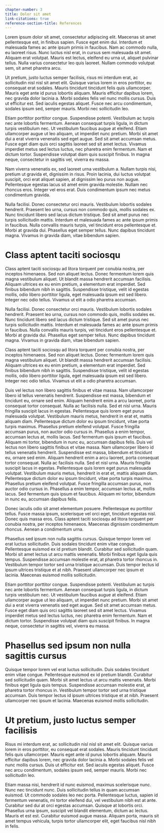 ```yaml
---
chapter-number: 3
title: Dolor sit amet
link-citations: true
reference-section-title: References
---
```


Lorem ipsum dolor sit amet, consectetur adipiscing elit. Maecenas sit amet pellentesque est, in finibus sapien. Fusce eget enim dui. Interdum et malesuada fames ac ante ipsum primis in faucibus. Nam ac commodo nulla, eu laoreet risus. Nunc luctus nisl erat, in cursus sem malesuada sit amet. Aliquam erat volutpat. Mauris est lectus, eleifend eu urna ut, aliquet pulvinar tellus. Nulla varius consectetur leo quis laoreet. Nullam commodo volutpat sem, sit amet pharetra arcu.

Ut pretium, justo luctus semper facilisis, risus mi interdum erat, ac sollicitudin nisl nisl sit amet elit. Quisque varius lorem in eros porttitor, eu consequat erat sodales. Mauris tincidunt tincidunt felis quis ullamcorper. Mauris eget ante id purus lobortis aliquam. Mauris efficitur dapibus lorem, nec gravida dolor lacinia a. Morbi sodales felis vel nunc mollis cursus. Duis ut efficitur est. Sed iaculis egestas aliquet. Fusce nec arcu condimentum, sodales ipsum sed, semper mauris. Morbi nec sollicitudin leo.

Etiam porttitor porttitor congue. Suspendisse potenti. Vestibulum ac turpis nec ante lobortis fermentum. Aenean consequat turpis ligula, in dictum turpis vestibulum nec. Ut vestibulum faucibus augue at eleifend. Etiam ullamcorper augue ut leo aliquam, ut imperdiet nunc pretium. Morbi sit amet dui a erat viverra venenatis sed eget augue. Sed sit amet accumsan metus. Fusce eget diam quis orci sagittis laoreet sed sit amet lectus. Vivamus imperdiet metus sed lectus luctus, nec pharetra enim fermentum. Nam et dictum tortor. Suspendisse volutpat diam quis suscipit finibus. In magna neque, consectetur in sagittis vel, viverra eu massa.

Nam viverra venenatis ex, sed laoreet urna vestibulum a. Nullam turpis nisi, pretium ut gravida et, dignissim in risus. Proin lacinia, dui luctus volutpat suscipit, orci erat aliquet sapien, at dignissim leo purus non augue. Pellentesque egestas lacus sit amet enim gravida molestie. Nullam nec rhoncus eros. Integer vel eros erat. Duis condimentum ipsum nec metus condimentum gravida.

Nulla facilisi. Donec consectetur orci mauris. Vestibulum lobortis sodales hendrerit. Praesent leo urna, cursus non commodo quis, mollis sodales ex. Nunc tincidunt libero sed lacus dictum tristique. Sed sit amet purus nec turpis sollicitudin mattis. Interdum et malesuada fames ac ante ipsum primis in faucibus. Nulla convallis mauris turpis, vel tincidunt eros pellentesque et. Morbi at gravida dui. Phasellus eget semper tellus. Nunc dapibus tincidunt magna. Vivamus in gravida diam, vitae bibendum sapien.

# Class aptent taciti sociosqu

Class aptent taciti sociosqu ad litora torquent per conubia nostra, per inceptos himenaeos. Sed non aliquet lectus. Donec fermentum lorem quis magna vestibulum aliquet. Ut blandit massa hendrerit accumsan facilisis. Aliquam ultrices ex eu enim pretium, a elementum erat imperdiet. Sed finibus bibendum nibh in sagittis. Suspendisse tristique, velit id egestas mollis, odio libero porttitor ligula, eget malesuada ipsum est sed libero. Integer nec odio tellus. Vivamus ut elit a odio pharetra accumsan.

Nulla facilisi. Donec consectetur orci mauris. Vestibulum lobortis sodales hendrerit. Praesent leo urna, cursus non commodo quis, mollis sodales ex. Nunc tincidunt libero sed lacus dictum tristique. Sed sit amet purus nec turpis sollicitudin mattis. Interdum et malesuada fames ac ante ipsum primis in faucibus. Nulla convallis mauris turpis, vel tincidunt eros pellentesque et. Morbi at gravida dui. Phasellus eget semper tellus. Nunc dapibus tincidunt magna. Vivamus in gravida diam, vitae bibendum sapien.

Class aptent taciti sociosqu ad litora torquent per conubia nostra, per inceptos himenaeos. Sed non aliquet lectus. Donec fermentum lorem quis magna vestibulum aliquet. Ut blandit massa hendrerit accumsan facilisis. Aliquam ultrices ex eu enim pretium, a elementum erat imperdiet. Sed finibus bibendum nibh in sagittis. Suspendisse tristique, velit id egestas mollis, odio libero porttitor ligula, eget malesuada ipsum est sed libero. Integer nec odio tellus. Vivamus ut elit a odio pharetra accumsan.

Duis vel lectus non libero sagittis finibus et vitae massa. Nam ullamcorper libero id tellus venenatis hendrerit. Suspendisse est massa, bibendum et tincidunt eu, ornare sed enim. Aliquam hendrerit enim a arcu laoreet, porta consequat tortor consequat. Nulla ac facilisis nulla. Sed et nisl urna. Mauris fringilla suscipit lacus in egestas. Pellentesque quis lorem eget purus malesuada volutpat. Vestibulum mauris metus, hendrerit in erat et, mattis aliquam diam. Pellentesque dictum dolor eu ipsum tincidunt, vitae porta turpis maximus. Phasellus pretium eleifend volutpat. Fusce fringilla accumsan purus, non auctor odio cursus in. Phasellus a enim tempor, accumsan lectus at, mollis lacus. Sed fermentum quis ipsum et faucibus. Aliquam mi tortor, bibendum in nunc eu, accumsan dapibus felis.
Duis vel lectus non libero sagittis finibus et vitae massa. Nam ullamcorper libero id tellus venenatis hendrerit. Suspendisse est massa, bibendum et tincidunt eu, ornare sed enim. Aliquam hendrerit enim a arcu laoreet, porta consequat tortor consequat. Nulla ac facilisis nulla. Sed et nisl urna. Mauris fringilla suscipit lacus in egestas. Pellentesque quis lorem eget purus malesuada volutpat. Vestibulum mauris metus, hendrerit in erat et, mattis aliquam diam. Pellentesque dictum dolor eu ipsum tincidunt, vitae porta turpis maximus. Phasellus pretium eleifend volutpat. Fusce fringilla accumsan purus, non auctor odio cursus in. Phasellus a enim tempor, accumsan lectus at, mollis lacus. Sed fermentum quis ipsum et faucibus. Aliquam mi tortor, bibendum in nunc eu, accumsan dapibus felis.

Donec iaculis odio sit amet elementum posuere. Pellentesque eu porttitor tellus. Fusce massa ipsum, scelerisque vel orci eget, tincidunt egestas nisl. Donec quis massa eros. Class aptent taciti sociosqu ad litora torquent per conubia nostra, per inceptos himenaeos. Maecenas dignissim condimentum rhoncus. Aenean a condimentum urna.

Phasellus sed ipsum non nulla sagittis cursus. Quisque tempor lorem vel erat luctus sollicitudin. Duis sodales tincidunt enim vitae congue. Pellentesque euismod ex id pretium blandit. Curabitur sed sollicitudin quam. Morbi sit amet lectus ut arcu mattis venenatis. Morbi finibus eget ligula quis tempus. Suspendisse accumsan molestie erat, at pharetra tortor rhoncus in. Vestibulum tempor tortor sed urna tristique accumsan. Duis tempor lectus id ipsum ultrices tristique et at nibh. Praesent ullamcorper nec ipsum et lacinia. Maecenas euismod mollis sollicitudin.

Etiam porttitor porttitor congue. Suspendisse potenti. Vestibulum ac turpis nec ante lobortis fermentum. Aenean consequat turpis ligula, in dictum turpis vestibulum nec. Ut vestibulum faucibus augue at eleifend. Etiam ullamcorper augue ut leo aliquam, ut imperdiet nunc pretium. Morbi sit amet dui a erat viverra venenatis sed eget augue. Sed sit amet accumsan metus. Fusce eget diam quis orci sagittis laoreet sed sit amet lectus. Vivamus imperdiet metus sed lectus luctus, nec pharetra enim fermentum. Nam et dictum tortor. Suspendisse volutpat diam quis suscipit finibus. In magna neque, consectetur in sagittis vel, viverra eu massa.

# Phasellus sed ipsum non nulla sagittis cursus

Quisque tempor lorem vel erat luctus sollicitudin. Duis sodales tincidunt enim vitae congue. Pellentesque euismod ex id pretium blandit. Curabitur sed sollicitudin quam. Morbi sit amet lectus ut arcu mattis venenatis. Morbi finibus eget ligula quis tempus. Suspendisse accumsan molestie erat, at pharetra tortor rhoncus in. Vestibulum tempor tortor sed urna tristique accumsan. Duis tempor lectus id ipsum ultrices tristique et at nibh. Praesent ullamcorper nec ipsum et lacinia. Maecenas euismod mollis sollicitudin.

# Ut pretium, justo luctus semper facilisis

Risus mi interdum erat, ac sollicitudin nisl nisl sit amet elit. Quisque varius lorem in eros porttitor, eu consequat erat sodales. Mauris tincidunt tincidunt felis quis ullamcorper. Mauris eget ante id purus lobortis aliquam. Mauris efficitur dapibus lorem, nec gravida dolor lacinia a. Morbi sodales felis vel nunc mollis cursus. Duis ut efficitur est. Sed iaculis egestas aliquet. Fusce nec arcu condimentum, sodales ipsum sed, semper mauris. Morbi nec sollicitudin leo.

Etiam massa nisi, hendrerit id nunc euismod, maximus scelerisque nunc. Nunc nec tincidunt nunc. Duis sollicitudin tellus in quam accumsan euismod. Ut commodo sodales leo nec porta. Pellentesque luctus, sapien id fermentum venenatis, mi tortor eleifend dui, vel vestibulum nibh est at ante. Curabitur sed dui at orci egestas accumsan. Quisque at lobortis orci. Phasellus urna ipsum, suscipit vel blandit elementum, dictum ac lectus. Mauris et est est. Curabitur euismod augue massa. Aliquam porta, mauris sit amet tempus vehicula, turpis tortor ullamcorper elit, eget faucibus nisl nibh in felis.
